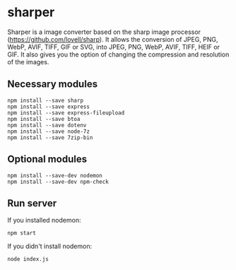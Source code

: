 # sharper
Sharper is a image converter based on the sharp image processor (https://github.com/lovell/sharp). It allows the conversion of JPEG, PNG, WebP, AVIF, TIFF, GIF or SVG, into JPEG, PNG, WebP, AVIF, TIFF, HEIF or GIF. It also gives you the option of changing the compression and resolution of the images.

## Necessary modules
```
npm install --save sharp
npm install --save express
npm install --save express-fileupload
npm install --save btoa
npm install --save dotenv
npm install --save node-7z
npm install --save 7zip-bin
```

## Optional modules
```
npm install --save-dev nodemon
npm install --save-dev npm-check
```

## Run server
If you installed nodemon:
```
npm start
```
If you didn't install nodemon:
```
node index.js
```
